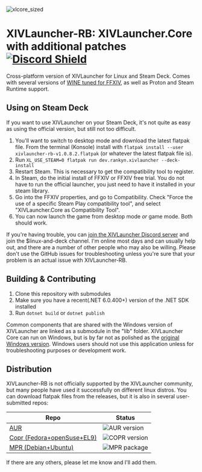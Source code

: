 ![xlcore_sized](https://user-images.githubusercontent.com/16760685/197423373-b6082cdb-dc1f-46db-8768-3f507f182ba8.png)

# XIVLauncher-RB: XIVLauncher.Core with additional patches [![Discord Shield](https://discordapp.com/api/guilds/581875019861328007/widget.png?style=shield)](https://discord.gg/3NMcUV5)
Cross-platform version of XIVLauncher for Linux and Steam Deck. Comes with several versions of [WINE tuned for FFXIV](https://github.com/rankynbass/unofficial-wine-xiv-git), as well as Proton and Steam Runtime support.

## Using on Steam Deck
If you want to use XIVLauncher on your Steam Deck, it's not quite as easy as using the official version, but still not too difficult.

1) You'll want to switch to desktop mode and download the latest flatpak file. From the terminal (Konsole) install with `flatpak install --user xivlauncher-rb-v1.0.8.2.flatpak` (or whatever the latest flatpak file is).
2) Run `XL_USE_STEAM=0 flatpak run dev.rankyn.xivlauncher --deck-install`
3) Restart Steam. This is necessary to get the compatibility tool to register.
3) In Steam, do the initial install of FFXIV or FFXIV free trial. You do not have to run the official launcher, you just need to have it installed in your steam library.
4) Go into the FFXIV properties, and go to Compatibility. Check "Force the use of a specific Steam Play compatibility tool", and select "XIVLauncher.Core as Compatibility Tool".
5) You can now launch the game from desktop mode *or* game mode. Both should work.

If you're having trouble, you can [join the XIVLauncher Discord server](https://discord.gg/3NMcUV5) and join the $linux-and-deck channel. I'm online most days and can usually help out, and there are a number of other people who may also be willing. Please don't use the GitHub issues for troubleshooting unless you're sure that your problem is an actual issue with XIVLauncher-RB.

## Building & Contributing
1. Clone this repository with submodules
2. Make sure you have a recent(.NET 6.0.400+) version of the .NET SDK installed
2. Run `dotnet build` or `dotnet publish`

Common components that are shared with the Windows version of XIVLauncher are linked as a submodule in the "lib" folder. XIVLauncher Core can run on Windows, but is by far not as polished as the [original Windows version](https://github.com/goatcorp/FFXIVQuickLauncher). Windows users should not use this application unless for troubleshooting purposes or development work.

## Distribution
XIVLauncher-RB is not officially supported by the XIVLauncher community, but many people have used it successfully on different linux distros. You can download flatpak files from the releases, but it is also in several user-submitted repos:

| Repo        | Status      |
| ----------- | ----------- |
| [AUR](https://aur.archlinux.org/packages/xivlauncher-rb) | ![AUR version](https://img.shields.io/aur/version/xivlauncher-rb) |
| [Copr (Fedora+openSuse+EL9)](https://copr.fedorainfracloud.org/coprs/rankyn/xivlauncher/) | ![COPR version](https://img.shields.io/endpoint?url=https%3A%2F%2Fraw.githubusercontent.com%2Frankynbass%2FXIVLauncher4rpm%2FRB-patched%2Fbadge.json)|
| [MPR (Debian+Ubuntu)](https://mpr.makedeb.org/packages/xivlauncher-rb)  | ![MPR package](https://repology.org/badge/version-for-repo/mpr/xivlauncher-rb.svg?header=MPR) |

If there are any others, please let me know and I'll add them.
